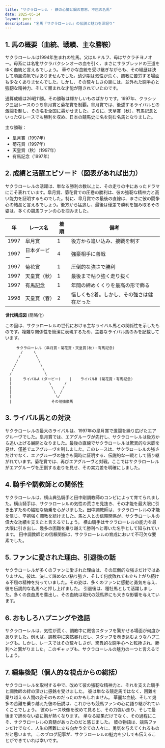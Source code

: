 ```yaml
---
title: "サクラローレル - 鉄の心臓と鋼の意志、不屈の名馬"
date: 2025-05-14
layout: post
description: "名馬『サクラローレル』の伝説と魅力を深堀り"
---
```


## 1. 馬の概要（血統、戦績、主な勝鞍）

サクラローレルは1994年生まれの牡馬。父はルドルフ、母はサクラチヨノオー。母系には名牝サクラバクシンオーの血を引く、まさにサラブレッドの王道をゆく血統と言えるでしょう。  華やかな血統を受け継ぎながらも、その経歴は決して順風満帆ではありませんでした。幼少期は気性が荒く、調教に苦労する場面も少なくありませんでした。しかし、その荒々しさの裏には、並外れた闘争心と強靭な精神力、そして類まれな才能が隠されていたのです。

通算成績は26戦11勝。その勝鞍は輝かしいものばかりです。1997年、クラシック三冠レースのうち皐月賞と菊花賞を制覇。皐月賞では、後述するライバルとの激闘を制し、その名を全国に轟かせました。さらに、天皇賞（秋）、有馬記念といったGIレースでも勝利を収め、日本の競馬史に名を刻む名馬となりました。

主な勝鞍：

* 皐月賞（1997年）
* 菊花賞（1997年）
* 天皇賞（秋）（1997年）
* 有馬記念（1997年）


## 2. 成績と活躍エピソード（図表があれば出力）

サクラローレルの活躍は、単なる勝利の数以上に、その走りの中にあったドラマにこそ表れています。皐月賞、菊花賞での圧巻の勝利は、彼の強靭な精神力と高い能力を証明するものでした。特に、皐月賞での最後の直線は、まさに彼の闘争心の結晶と言えるでしょう。後方から猛追し、最後は僅差で勝利を掴み取るその姿は、多くの競馬ファンの心を掴みました。

| 年 | レース名          | 着順 | 備考                                     |
|---|-------------------|-------|------------------------------------------|
| 1997 | 皐月賞            | 1     | 後方から追い込み、接戦を制す             |
| 1997 | 日本ダービー        | 4     | 強豪相手に善戦                           |
| 1997 | 菊花賞            | 1     | 圧倒的な強さで勝利                       |
| 1997 | 天皇賞（秋）      | 1     | 最後まで粘り強く走り抜く               |
| 1997 | 有馬記念          | 1     | 年間の締めくくりを最高の形で飾る         |
| 1998 | 天皇賞（春）      | 2     | 惜しくも2着。しかし、その強さは健在だった |


**世代構成図** (簡略化)

この図は、サクラローレルの世代における主なライバル馬との関係性を示したものです。複雑な関係性を簡潔に表現するため、主要なライバル馬のみを記載しています。

```
     サクラローレル (皐月賞・菊花賞・天皇賞(秋)・有馬記念)
       /     \
      /       \
     /         \
    /           \
   /             \
  /               \
  |     ライバルA (ダービー)    |    ライバルB (菊花賞・有馬記念)
  |                 \      /
  |                  \    /
  |                   \  /
  |                    \/
  |                  その他強豪馬
```


## 3. ライバル馬との対決

サクラローレルの最大のライバルは、1997年の皐月賞で激闘を繰り広げたエアグルーヴでした。皐月賞では、エアグルーヴが先行し、サクラローレルは後方から追い上げる展開となりました。最後の直線でサクラローレルは驚異的な末脚を見せ、僅差でエアグルーヴを制しました。このレースは、サクラローレルの強さだけでなく、エアグルーヴの強さも同時に証明する、伝説的な一戦として語り継がれています。菊花賞では、再びエアグルーヴと対戦。ここではサクラローレルがエアグルーヴを圧倒する走りを見せ、その実力差を明確にしました。


## 4. 騎手や調教師との関係性

サクラローレルは、横山典弘騎手と田中剛調教師のコンビによって育てられました。横山騎手は、サクラローレルの気性の荒さを見抜き、その才能を最大限に引き出すための繊細な騎乗を心がけました。田中調教師は、サクラローレルの才能を信じ、辛抱強く調教を続けました。馬と人との信頼関係が、サクラローレルの偉大な功績を支えたと言えるでしょう。  横山騎手はサクラローレルの能力を最大限に引き出し、幾多の困難を乗り越えて勝利へと導いた名手として知られています。  田中調教師との信頼関係は、サクラローレルの育成において不可欠な要素でした。


## 5. ファンに愛された理由、引退後の話

サクラローレルが多くのファンに愛された理由は、その圧倒的な強さだけではありません。彼は、決して諦めない粘り強さ、そして何度敗れても立ち上がり続ける不屈の精神を持っていました。その姿は、多くのファンに感動と勇気を与え、彼を伝説的な名馬へと押し上げました。  引退後は、種牡馬として活躍しました。多くの良血馬を輩出し、その血統は現代の競馬界にも大きな影響を与えています。


## 6. おもしろハプニングや逸話

サクラローレルは、気性が荒く、調教中に厩舎スタッフを驚かせる場面が何度かありました。例えば、調教中に突然暴れだし、スタッフを巻き込むようなハプニングも。しかし、レースではその荒々しさが、驚異的な闘争心へと転換され、勝利へと繋がりました。このギャップも、サクラローレルの魅力の一つと言えるでしょう。


## 7. 編集後記（個人的な視点からの総括）

サクラローレルを取材する中で、改めて彼の強靭な精神力と、それを支えた騎手と調教師の絆の深さに感銘を受けました。  彼は単なる競走馬ではなく、困難を乗り越える人間の姿そのものだったのかもしれません。  華麗な血統、そして幾多の苦難を乗り越えた彼の伝説は、これからも競馬ファンの心に語り継がれていくことでしょう。  彼のレース映像を改めて見ると、その力強い走り、そして最後まで諦めない姿に胸が熱くなります。  単なる結果だけでなく、その過程にこそ、サクラローレルの真髄があったのだと感じました。  彼の物語は、競馬ファンだけでなく、人生の困難に立ち向かう全ての人々に、勇気を与えてくれるものだと思います。  このブログ記事が、サクラローレルの魅力を少しでも伝えることができていれば幸いです。
